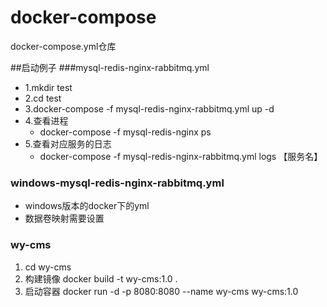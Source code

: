 # docker-compose
docker-compose.yml仓库

##启动例子
###mysql-redis-nginx-rabbitmq.yml
- 1.mkdir test
- 2.cd test
- 3.docker-compose -f mysql-redis-nginx-rabbitmq.yml up -d
- 4.查看进程
    - docker-compose -f mysql-redis-nginx ps
- 5.查看对应服务的日志
    - docker-compose -f mysql-redis-nginx-rabbitmq.yml logs 【服务名】
    
    
### windows-mysql-redis-nginx-rabbitmq.yml
- windows版本的docker下的yml
- 数据卷映射需要设置

### wy-cms
1. cd wy-cms
2. 构建镜像 docker build -t wy-cms:1.0 .
3. 启动容器 docker run -d -p 8080:8080 --name wy-cms wy-cms:1.0